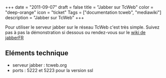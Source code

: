 +++
date = "2011-09-07"
draft = false
title = "Jabber sur TcWeb"
color = "deep-orange"
icon = "ticket"
Tags = ["documentation tcweb", "mediawiki"]
description = "Jabber sur TcWeb"
+++

Pour utiliser le serveur jabber sur le réseau TcWeb c'est très simple.
Suivez pas à pas la démonstration si dessous ou rendez-vous sur le [wiki
de jabberFR](http://wiki.jabberfr.org/)

Eléments technique
------------------

-   serveur jabber : tcweb.org
-   ports : 5222 et 5223 pour la version ssl

